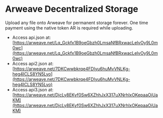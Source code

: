 # Arweave Decentralized Storage

Upload any file onto Arweave for permanent storage forever. One time payment using the native token AR is required while uploading.

- Access api.json at: [https://arweave.net/Lq_Gckfx1B9oeGbzh0LmsaNfBRxwacLelvOy9L0m0wc](https://arweave.net/Lq_Gckfx1B9oeGbzh0LmsaNfBRxwacLelvOy9L0m0wc)
- Access api2.json at: [https://arweave.net/7DKCwwbkrqe4FDlyu6huMvVNLKg-heg4ICLS8YN5Lyo](https://arweave.net/7DKCwwbkrqe4FDlyu6huMvVNLKg-heg4ICLS8YN5Lyo)
- Access api3.json at: [https://arweave.net/DjcLy8EKyf0Sw6XZhhJxX317uXNrhlxOKepaaOiUaKM](https://arweave.net/DjcLy8EKyf0Sw6XZhhJxX317uXNrhlxOKepaaOiUaKM)
